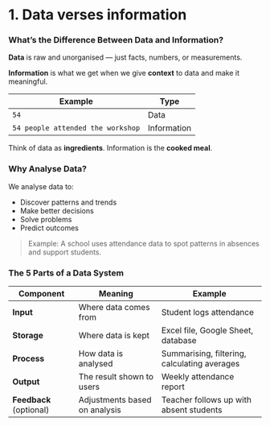 # 1. Data verses information

### What’s the Difference Between Data and Information?

**Data** is raw and unorganised — just facts, numbers, or measurements.

**Information** is what we get when we give **context** to data and make it meaningful.

| Example                           | Type        |
| --------------------------------- | ----------- |
| `54`                              | Data        |
| `54 people attended the workshop` | Information |

Think of data as **ingredients**. Information is the **cooked meal**.

### Why Analyse Data?

We analyse data to:

* Discover patterns and trends
* Make better decisions
* Solve problems
* Predict outcomes

> Example: A school uses attendance data to spot patterns in absences and support students.

### The 5 Parts of a Data System

| Component               | Meaning                       | Example                                      |
| ----------------------- | ----------------------------- | -------------------------------------------- |
| **Input**               | Where data comes from         | Student logs attendance                      |
| **Storage**             | Where data is kept            | Excel file, Google Sheet, database           |
| **Process**             | How data is analysed          | Summarising, filtering, calculating averages |
| **Output**              | The result shown to users     | Weekly attendance report                     |
| **Feedback** (optional) | Adjustments based on analysis | Teacher follows up with absent students      |
